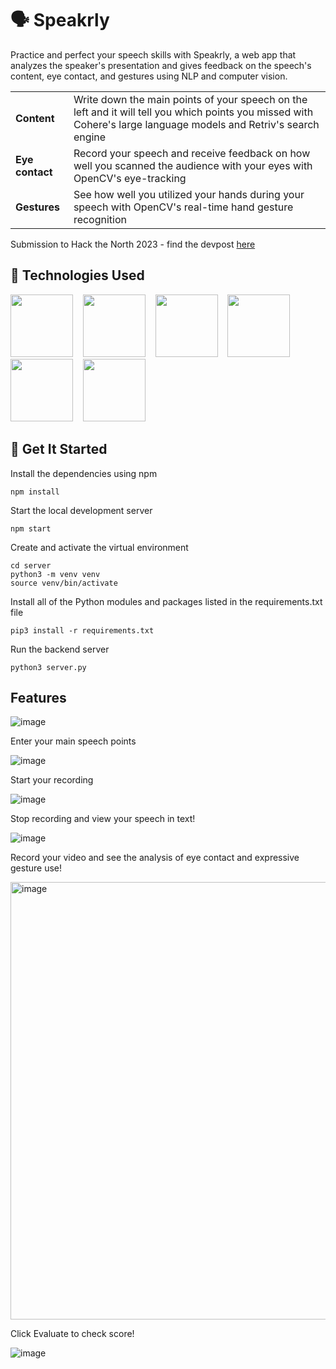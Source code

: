 # 🗣️ Speakrly

Practice and perfect your speech skills with Speakrly, a web app that analyzes the speaker's presentation and gives feedback on the speech's content, eye contact, and gestures using NLP and computer vision.    

<table>
  <tr>
    <td><b>Content</b></td>
    <td>Write down the main points of your speech on the left and it will tell you which points you missed with Cohere's large language models and Retriv's search engine</td>
  </tr>
  <tr>
    <td><b>Eye contact</b></td>
    <td>Record your speech and receive feedback on how well you scanned the audience with your eyes with OpenCV's eye-tracking</td>
  </tr>
  <tr>
    <td><b>Gestures</b></td>
    <td>See how well you utilized your hands during your speech with OpenCV's real-time hand gesture recognition</td>
  </tr>
</table>

Submission to Hack the North 2023 - find the devpost [here](https://devpost.com/software/speakrly)

## 📝 Technologies Used

<img src="https://www.bairesdev.com/wp-content/uploads/2021/08/Flask-1.svg" height="100px" />&nbsp;&nbsp;&nbsp;&nbsp;<img src="https://camo.githubusercontent.com/e84431cfbd9f7c44b1c20da1dde8ad407cbc31174844a428074d1e3b43faab8b/68747470733a2f2f63646e2e6a7364656c6976722e6e65742f67682f64657669636f6e732f64657669636f6e2f69636f6e732f72656163742f72656163742d6f726967696e616c2d776f72646d61726b2e737667" height="100px" />&nbsp;&nbsp;&nbsp;&nbsp;<img src="https://cdn.jsdelivr.net/gh/devicons/devicon/icons/materialui/materialui-original.svg" height="100px" />&nbsp;&nbsp;&nbsp;&nbsp;<img src="https://upload.wikimedia.org/wikipedia/commons/thumb/c/c3/Python-logo-notext.svg/1200px-Python-logo-notext.svg.png" height="100px" />&nbsp;&nbsp;&nbsp;&nbsp;<img src="https://res.cloudinary.com/apideck/image/upload/v1667440836/marketplaces/ckhg56iu1mkpc0b66vj7fsj3o/listings/14957082_wyd29r.png" height="100px" />&nbsp;&nbsp;&nbsp;&nbsp;<img src="https://github.com/opencv/opencv/wiki/logo/OpenCV_logo_no_text.png" height="100px" />

## 🍎 Get It Started

Install the dependencies using npm
```shell
npm install
```

Start the local development server
```shell
npm start
```

Create and activate the virtual environment
```shell
cd server
python3 -m venv venv
source venv/bin/activate
```

Install all of the Python modules and packages listed in the requirements.txt file
```shell
pip3 install -r requirements.txt
```

Run the backend server
```shell
python3 server.py
```

## Features

![image](https://github.com/nikkiguo/speechrly/assets/46271636/c7ae93fe-c180-4d80-b084-c85280933116)

Enter your main speech points

![image](https://github.com/nikkiguo/speechrly/assets/46271636/608fd692-05d3-4830-9c32-111bd339d974)

Start your recording

![image](https://github.com/nikkiguo/speechrly/assets/46271636/335488eb-07c6-465d-8bd5-0269e67f03ee)

Stop recording and view your speech in text!

![image](https://github.com/nikkiguo/speechrly/assets/46271636/df8ec698-f585-4c6e-a472-8e5d814eb3f6)

Record your video and see the analysis of eye contact and expressive gesture use!

<img width="700" alt="image" src="https://github.com/nikkiguo/speechrly/assets/46271636/f0979b98-605a-4c71-a703-c94f753723a5">

Click Evaluate to check score!

![image](https://github.com/nikkiguo/speechrly/assets/46271636/a9328980-edb6-49bd-8def-c485ed053dc1)










